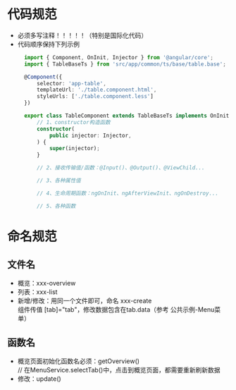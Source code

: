 # 代码规范
- 必须多写注释！！！！！（特别是国际化代码）  
- 代码顺序保持下列示例  
  ```typescript
	import { Component, OnInit, Injector } from '@angular/core';
	import { TableBaseTs } from 'src/app/common/ts/base/table.base';

	@Component({
		selector: 'app-table',
		templateUrl: './table.component.html',
		styleUrls: ['./table.component.less']
	})

	export class TableComponent extends TableBaseTs implements OnInit {
		// 1、constructor构造函数
		constructor(
			public injector: Injector,
		) {
			super(injector);
		}

		// 2、接收传输值/函数：@Input()、@Output()、@ViewChild...

		// 3、各种属性值

		// 4、生命周期函数：ngOnInit、ngAfterViewInit、ngOnDestroy...

		// 5、各种函数
	```

# 命名规范
## 文件名
- 概览：xxx-overview
- 列表：xxx-list
- 新增/修改：用同一个文件即可，命名 xxx-create  
  组件传值 [tab]="tab"，修改数据包含在tab.data（参考 公共示例-Menu菜单）

## 函数名
- 概览页面初始化函数名必须：getOverview()   
	// 在MenuService.selectTab()中，点击到概览页面，都需要重新刷新数据
- 修改：update()
